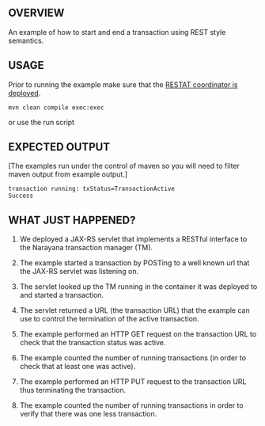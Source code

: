 OVERVIEW
--------
An example of how to start and end a transaction using REST style semantics.


USAGE
-----
Prior to running the example make sure that the [RESTAT coordinator is deployed](../README.md#usage).

    mvn clean compile exec:exec

or use the run script


EXPECTED OUTPUT
---------------
[The examples run under the control of maven so you will need to filter maven output from example output.]

    transaction running: txStatus=TransactionActive
    Success


WHAT JUST HAPPENED?
-------------------

1. We deployed a JAX-RS servlet that implements a RESTful interface to the Narayana transaction manager (TM).

2. The example started a transaction by POSTing to a well known url that the JAX-RS servlet was listening on.

3. The servlet looked up the TM running in the container it was deployed to and started a transaction.

4. The servlet returned a URL (the transaction URL) that the example can use to control the termination of the active transaction.

5. The example performed an HTTP GET request on the transaction URL to check that the transaction status was active.

6. The example counted the number of running transactions (in order to check that at least one was active).

7. The example performed an HTTP PUT request to the transaction URL thus terminating the transaction.

8. The example counted the number of running transactions in order to verify that there was one less transaction.


